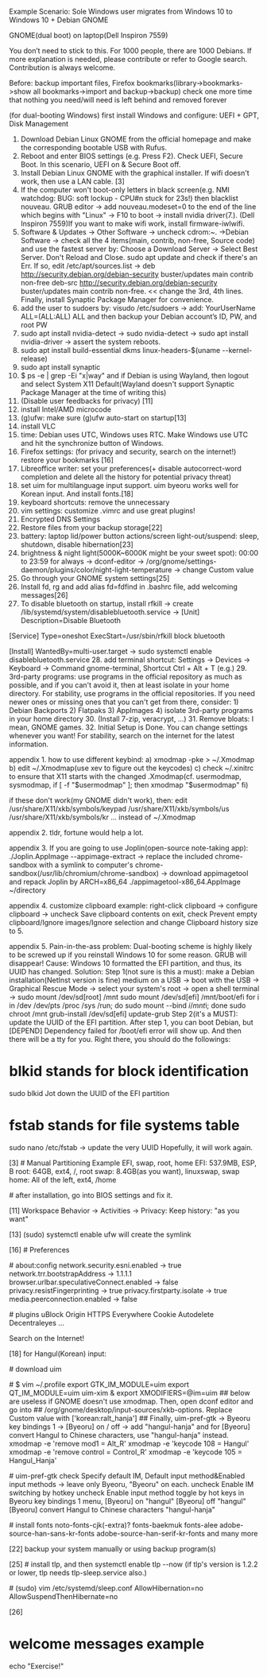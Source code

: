 Example Scenario: Sole Windows user migrates from Windows 10 to Windows 10 + Debian GNOME

GNOME(dual boot) on laptop(Dell Inspiron 7559)

You don’t need to stick to this. For 1000 people, there are 1000 Debians. 
If more explanation is needed, please contribute or refer to Google search. Contribution is always welcome. 

Before: backup important files, Firefox bookmarks(library->bookmarks->show all bookmarks->import and backup->backup) check one more time that nothing you need/will need is left behind and removed forever 

(for dual-booting Windows) first install Windows and configure: UEFI + GPT, Disk Management
 
1. Download Debian Linux GNOME from the official homepage and make the corresponding bootable USB with Rufus. 
2. Reboot and enter BIOS settings (e.g. Press F2). Check UEFI, Secure Boot. In this scenario, UEFI on & Secure Boot off. 
3. Install Debian Linux GNOME with the graphical installer. If wifi doesn't work, then use a LAN cable. [3]
4. If the computer won't boot-only letters in black screen(e.g. NMI watchdog: BUG: soft lockup - CPU#n stuck for 23s!) then blacklist nouveau. GRUB editor -> add nouveau.modeset=0 to the end of the line which begins with "Linux" -> F10 to boot -> install nvidia driver(7.). (Dell Inspiron 7559)If you want to make wifi work, install firmware-iwlwifi.
5. Software & Updates -> Other Software -> uncheck cdrom:~. ->Debian Software -> check all the 4 items(main, contrib, non-free, Source code) and use the fastest server by: Choose a Download Server -> Select Best Server. Don't Reload and Close. sudo apt update and check if there's an Err. If so, edit /etc/apt/sources.list -> deb http://security.debian.org/debian-security buster/updates main contrib non-free deb-src http://security.debian.org/debian-security buster/updates main contrib non-free. << change the 3rd, 4th lines. Finally, install Synaptic Package Manager for convenience.
6. add the user to sudoers by: visudo /etc/sudoers -> add: YourUserName   ALL=(ALL:ALL) ALL and then backup your Debian account’s ID, PW, and root PW
7. sudo apt install nvidia-detect -> sudo nvidia-detect -> sudo apt install nvidia-driver -> assert the system reboots.
8. sudo apt install build-essential dkms linux-headers-$(uname --kernel-release)
9. sudo apt install synaptic
10. $ ps -e | grep -Ei "x|way" and if Debian is using Wayland, then logout and select System X11 Default(Wayland doesn't support Synaptic Package Manager at the time of writing this)
11. (Disable user feedbacks for privacy) [11]
12. install Intel/AMD microcode
13. (g)ufw: make sure (g)ufw auto-start on startup[13]
14. install VLC
15. time: Debian uses UTC, Windows uses RTC. Make Windows use UTC and hit the synchronize button of Windows. 
16. Firefox settings: (for privacy and security, search on the internet!) restore your bookmarks [16]
17. Libreoffice writer: set your preferences(+ disable autocorrect-word completion and delete all the history for potential privacy threat)
18. set uim for multilanguage input support. uim byeoru works well for Korean input. And install fonts.[18]
19. keyboard shortcuts: remove the unnecessary 
20. vim settings: customize .vimrc and use great plugins!
21. Encrypted DNS Settings 
22. Restore files from your backup storage[22]
23. battery: laptop lid/power button actions/screen light-out/suspend: sleep, shutdown, disable hibernation[23]
24. brightness & night light(5000K~6000K might be your sweet spot): 00:00 to 23:59 for always -> dconf-editor -> /org/gnome/settings-daemon/plugins/color/night-light-temperature -> change Custom value
25. Go through your GNOME system settings[25]
26. Install fd, rg and add alias fd=fdfind in .bashrc file, add welcoming messages[26]
27. To disable bluetooth on startup, install rfkill -> create /lib/systemd/system/disablebluetooth.service -> 
[Unit]
Description=Disable Bluetooth

[Service]
Type=oneshot
ExecStart=/usr/sbin/rfkill block bluetooth

[Install]
WantedBy=multi-user.target
-> sudo systemctl enable disablebluetooth.service
28. add terminal shortcut: Settings -> Devices -> Keyboard -> Command gnome-terminal, Shortcut Ctrl + Alt + T (e.g.)
29. 3rd-party programs: use programs in the official repository as much as possible, and if you can't avoid it, then at least isolate in your home directory. For stability, use programs in the official repositories. If you need newer ones or missing ones that you can't get from there, consider: 1) Debian Backports 2) Flatpaks 3) AppImages 4) isolate 3rd-party programs in your home directory
30. (Install 7-zip, veracrypt, ...) 
31. Remove bloats: I mean, GNOME games.
32. Initial Setup is Done. You can change settings whenever you want! For stability, search on the internet for the latest information.

appendix 1. how to use different keybind: 
a) xmodmap -pke > ~/.Xmodmap b) edit ~/.Xmodmap(use xev to figure out the keycodes) c) check ~/.xinitrc to ensure that X11 starts with the changed .Xmodmap(cf. usermodmap, sysmodmap, if [ -f "$usermodmap" ]; then xmodmap "$usermodmap" fi) 

if these don't work(my GNOME didn't work), then:
edit 
    /usr/share/X11/xkb/symbols/keypad
    /usr/share/X11/xkb/symbols/us
    /usr/share/X11/xkb/symbols/kr
    ...
instead of ~/.Xmodmap 

appendix 2. tldr, fortune would help a lot.

appendix 3. If you are going to use Joplin(open-source note-taking app): ./Joplin.AppImage --appimage-extract -> replace the included chrome-sandbox with a symlink to computer's chrome-sandbox(/usr/lib/chromium/chrome-sandbox) -> download appimagetool and repack Joplin by ARCH=x86_64 ./appimagetool-x86_64.AppImage ~/directory

appendix 4. customize clipboard example: right-click clipboard -> configure clipboard -> uncheck Save clipboard contents on exit, check Prevent empty clipboard/Ignore images/Ignore selection and change Clipboard history size to 5.

appendix 5. Pain-in-the-ass problem: Dual-booting scheme is highly likely to be screwed up if you reinstall Windows 10 for some reason. GRUB will disappear! 
Cause: Windows 10 formatted the EFI partition, and thus, its UUID has changed. 
Solution: Step 1(not sure is this a must): make a Debian installation(NetInst version is fine) medium on a USB -> boot with the USB -> Graphical Rescue Mode -> select your system's root -> open a shell terminal ->
sudo mount /dev/sd[root] /mnt
sudo mount /dev/sd[efi] /mnt/boot/efi
for i in /dev /dev/pts /proc /sys /run; do sudo mount --bind $i /mnt$i; done
sudo chroot /mnt
grub-install /dev/sd[efi]
update-grub
Step 2(it's a MUST): update the UUID of the EFI partition. After step 1, you can boot Debian, but [DEPEND] Dependency failed for /boot/efi error will show up. And then there will be a tty for you. Right there, you should do the followings:
# blkid stands for block identification
sudo blkid
Jot down the UUID of the EFI partition
# fstab stands for file systems table
sudo nano /etc/fstab
-> update the very UUID
Hopefully, it will work again.


[3] 
\# Manual Partitioning Example
EFI, swap, root, home
EFI: 537.9MB, ESP, B
root: 64GB, ext4, /, root
swap: 8.4GB(as you want), linuxswap, swap
home: All of the left, ext4, /home

\# after installation, go into BIOS settings and fix it.

[11]
Workspace Behavior -> Activities -> Privacy: Keep history: "as you want"

[13] 
(sudo) systemctl enable ufw will create the symlink

[16]
\# Preferences

\# about:config
network.security.esni.enabled -> true
network.trr.bootstrapAddress -> 1.1.1.1
browser.urlbar.speculativeConnect.enabled -> false
privacy.resistFingerprinting -> true
privacy.firstparty.isolate -> true
media.peerconnection.enabled -> false

\# plugins
uBlock Origin
HTTPS Everywhere
Cookie Autodelete
Decentraleyes
...

Search on the Internet!

[18]
for Hangul(Korean) input:

\# download uim

\# $ vim ~/.profile
export GTK_IM_MODULE=uim
export QT_IM_MODULE=uim
uim-xim &
export XMODIFIERS=@im=uim
\#\# below are useless if GNOME doesn't use xmodmap. Then, open dconf editor and go into
\#\# /org/gnome/desktop/input-sources/xkb-options. Replace Custom value with ['korean:ralt_hanja']
\#\# Finally, uim-pref-gtk -> Byeoru key bindings 1 -> [Byeoru] on / off -> add "hangul-hanja" and for [Byeoru] convert Hangul to Chinese characters, use "<Shift>hangul-hanja" instead.
xmodmap -e 'remove mod1 = Alt_R'
xmodmap -e 'keycode 108 = Hangul'
xmodmap -e 'remove control = Control_R'
xmodmap -e 'keycode 105 = Hangul_Hanja'

\# uim-pref-gtk
check Specify default IM, Default input method&Enabled input methods -> leave only Byeoru, "Byeoru" on each.
uncheck Enable IM switching by hotkey
uncheck Enable input method toggle by hot keys
in Byeoru key bindings 1 menu,
[Byeoru] on "hangul"
[Byeoru] off "hangul"
[Byeoru] convert Hangul to Chinese characters "hangul-hanja"

\# install fonts
noto-fonts-cjk(-extra)?
fonts-baekmuk
fonts-alee
adobe-source-han-sans-kr-fonts
adobe-source-han-serif-kr-fonts
and many more

[22]
backup your system manually or using backup program(s)

[25] 
\# install tlp, and then systemctl enable tlp --now (if tlp's version is 1.2.2 or lower, tlp needs tlp-sleep.service also.)

\# (sudo) vim /etc/systemd/sleep.conf
AllowHibernation=no
AllowSuspendThenHibernate=no

[26]
# welcome messages example
echo "Exercise!"


